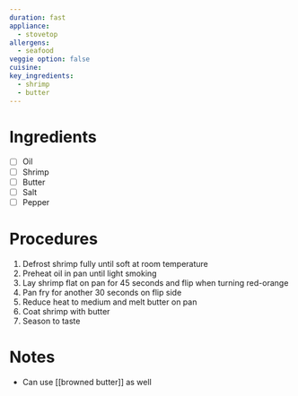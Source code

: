```yaml
---
duration: fast
appliance:
  - stovetop
allergens:
  - seafood
veggie option: false
cuisine: 
key_ingredients:
  - shrimp
  - butter
---
```

# Ingredients
- [ ] Oil
- [ ] Shrimp
- [ ] Butter
- [ ] Salt
- [ ] Pepper
# Procedures
1. Defrost shrimp fully until soft at room temperature
2. Preheat oil in pan until light smoking
3. Lay shrimp flat on pan for 45 seconds and flip when turning red-orange
4. Pan fry for another 30 seconds on flip side
5. Reduce heat to medium and melt butter on pan
6. Coat shrimp with butter
7. Season to taste
# Notes
- Can use [[browned butter]] as well